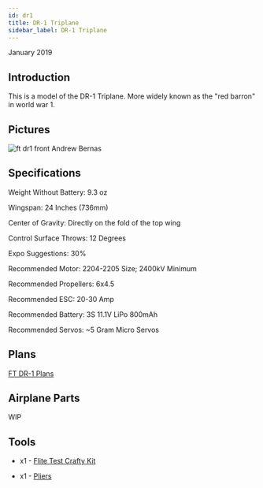 ```yaml
---
id: dr1
title: DR-1 Triplane
sidebar_label: DR-1 Triplane
---
```

January 2019

## Introduction

This is a model of the DR-1 Triplane. More widely known as the "red barron" in world war 1. 

## Pictures

![ft dr1 front Andrew Bernas](assets/rc-airplanes/dr1/dr1.jpg)

## Specifications

Weight Without Battery: 9.3 oz 

Wingspan: 24 Inches (736mm)

Center of Gravity: Directly on the fold of the top wing

Control Surface Throws: 12 Degrees

Expo Suggestions: 30%

Recommended Motor: 2204-2205 Size; 2400kV Minimum

Recommended Propellers: 6x4.5

Recommended ESC: 20-30 Amp

Recommended Battery: 3S 11.1V LiPo 800mAh

Recommended Servos: ~5 Gram Micro Servos

## Plans

[FT DR-1 Plans](assets/rc-airplanes/dr1/plans.pdf)

## Airplane Parts

WIP

## Tools

* x1 - [Flite Test Crafty Kit](https://store.flitetest.com/flite-test-crafty-kit-flt-5010/p791877)

* x1 - [Pliers](https://www.amazon.com/Tools-VISE-GRIP-Pliers-6-Inch-2078216/dp/B000A0OW2M?ref_=Oct_BSellerC_553314_1&pf_rd_p=192c0672-a4fc-5e22-b935-349dd71711e1&pf_rd_s=merchandised-search-6&pf_rd_t=101&pf_rd_i=553314&pf_rd_m=ATVPDKIKX0DER&pf_rd_r=2M4HQBG3AXGM6CT25QDS&pf_rd_r=2M4HQBG3AXGM6CT25QDS&pf_rd_p=192c0672-a4fc-5e22-b935-349dd71711e1)